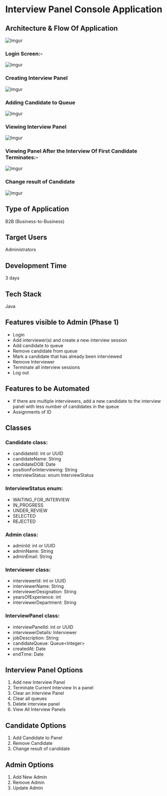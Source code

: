 # Interview Panel Console Application

## Architecture & Flow Of Application
![Imgur](https://i.imgur.com/v9mQUb9.png)

### Login Screen:-
![Imgur](https://i.imgur.com/mZhgxo6.png)

### Creating Interview Panel
![Imgur](https://i.imgur.com/XSpx4EQ.png)

### Adding Candidate to Queue
![Imgur](https://i.imgur.com/T1aCnLT.png)

### Viewing Interview Panel
![Imgur](https://i.imgur.com/sFFvCgx.png)

### Viewing Panel After the Interview Of First Candidate Terminates:-
![Imgur](https://i.imgur.com/xr2G3kV.png)

### Change result of Candidate
![Imgur](https://i.imgur.com/wcDvDd5.png)

## Type of Application
B2B (Business-to-Business)

## Target Users
Administrators

## Development Time
3 days

## Tech Stack
Java

## Features visible to Admin (Phase 1)
- Login
- Add interviewer(s) and create a new interview session
- Add candidate to queue
- Remove candidate from queue
- Mark a candidate that has already been interviewed
- Remove Interviewer
- Terminate all interview sessions
- Log out

## Features to be Automated
- If there are multiple interviewers, add a new candidate to the interview panel with less number of candidates in the queue
- Assignments of ID

## Classes
### Candidate class:
- candidateId: int or UUID
- candidateName: String
- candidateDOB: Date
- positionForInterviewing: String
- interviewStatus: enum InterviewStatus

### InterviewStatus enum:
- WAITING_FOR_INTERVIEW
- IN_PROGRESS
- UNDER_REVIEW
- SELECTED
- REJECTED

### Admin class:
- adminId: int or UUID
- adminName: String
- adminEmail: String

### Interviewer class:
- interviewerId: int or UUID
- interviewerName: String
- interviewerDesignation: String
- yearsOfExperience: int
- interviewerDepartment: String

### InterviewPanel class:
- interviewPanelId: int or UUID
- interviewerDetails: Interviewer
- jobDescription: String
- candidateQueue: Queue\<Integer\>
- createdAt: Date
- endTime: Date

## Interview Panel Options
1. Add new Interview Panel
2. Terminate Current Interview In a panel
3. Clear an Interview Panel
4. Clear all queues
5. Delete interview panel
6. View All Interview Panels

## Candidate Options
1. Add Candidate to Panel
2. Remove Candidate
3. Change result of candidate

## Admin Options
1. Add New Admin
2. Remove Admin
3. Update Admin
